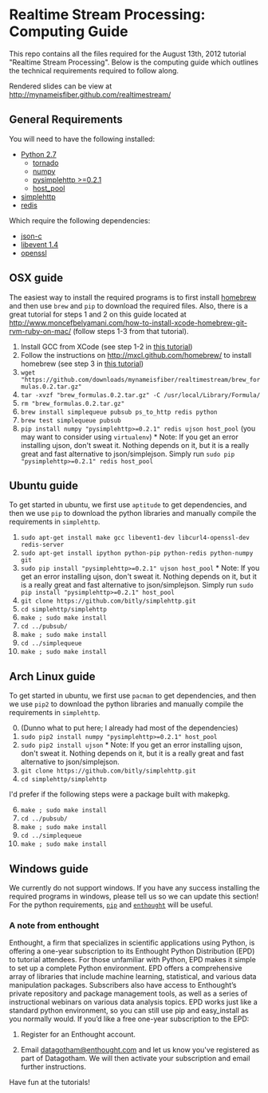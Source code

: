 # Realtime Stream Processing: Computing Guide #

This repo contains all the files required for the August 13th, 2012 tutorial "Realtime Stream Processing".  Below is the computing guide which outlines the technical requirements required to follow along.

Rendered slides can be view at http://mynameisfiber.github.com/realtimestream/

## General Requirements ##

You will need to have the following installed:

  * [Python 2.7](http://python.org/)
      * [tornado](http://pypi.python.org/pypi/tornado/2.4)
      * [numpy](http://pypi.python.org/pypi/numpy/1.6.2)
      * [pysimplehttp >=0.2.1](http://pypi.python.org/pypi/pysimplehttp/0.2.1)
      * [host_pool](http://pypi.python.org/pypi/host_pool/0.2)
  * [simplehttp](https://github.com/bitly/simplehttp)
  * [redis](http://redis.io/)

Which require the following dependencies:

  * [json-c](https://github.com/jehiah/json-c)
  * [libevent 1.4](http://libevent.org/)
  * [openssl](http://www.openssl.org/)


## OSX guide ##

The easiest way to install the required programs is to first install [homebrew](https://github.com/mxcl/homebrew/) and then use `brew` and `pip` to download the required files.  Also, there is a great tutorial for steps 1 and 2 on this guide located at http://www.moncefbelyamani.com/how-to-install-xcode-homebrew-git-rvm-ruby-on-mac/ (follow steps 1-3 from that tutorial).

  1. Install GCC from XCode (see step 1-2 in [this tutorial](http://www.moncefbelyamani.com/how-to-install-xcode-homebrew-git-rvm-ruby-on-mac/))
  2. Follow the instructions on http://mxcl.github.com/homebrew/ to install homebrew (see step 3 in [this tutorial](http://www.moncefbelyamani.com/how-to-install-xcode-homebrew-git-rvm-ruby-on-mac/))
  3. `wget "https://github.com/downloads/mynameisfiber/realtimestream/brew_formulas.0.2.tar.gz"`
  4. `tar -xvzf "brew_formulas.0.2.tar.gz" -C /usr/local/Library/Formula/`
  5. `rm "brew_formulas.0.2.tar.gz"`
  6. `brew install simplequeue pubsub ps_to_http redis python`
  7. `brew test simplequeue pubsub`
  8. `pip install numpy "pysimplehttp>=0.2.1" redis ujson host_pool` (you may want to consider using `virtualenv`)
    * Note: If you get an error installing ujson, don't sweat it.  Nothing depends on it, but it is a really great and fast alternative to json/simplejson.  Simply run `sudo pip "pysimplehttp>=0.2.1" redis host_pool`

## Ubuntu guide ##

To get started in ubuntu, we first use `aptitude` to get dependencies, and then we use `pip` to download the python libraries and manually compile the requirements in `simplehttp`.

  1. `sudo apt-get install make gcc libevent1-dev libcurl4-openssl-dev redis-server`
  2. `sudo apt-get install ipython python-pip python-redis python-numpy git`
  3. `sudo pip install "pysimplehttp>=0.2.1" ujson host_pool`
    * Note: If you get an error installing ujson, don't sweat it.  Nothing depends on it, but it is a really great and fast alternative to json/simplejson.  Simply run `sudo pip install "pysimplehttp>=0.2.1" host_pool`
  4. `git clone https://github.com/bitly/simplehttp.git`
  5. `cd simplehttp/simplehttp`
  6. `make ; sudo make install`
  7. `cd ../pubsub/`
  8. `make ; sudo make install`
  9. `cd ../simplequeue`
  10. `make ; sudo make install`

## Arch Linux guide ##

To get started in ubuntu, we first use `pacman` to get dependencies, and then we use `pip2` to download the python libraries and manually compile the requirements in `simplehttp`.

  0. (Dunno what to put here; I already had most of the dependencies)
  1. `sudo pip2 install numpy "pysimplehttp>=0.2.1" host_pool`
  2. `sudo pip2 install ujson`
    * Note: If you get an error installing ujson, don't sweat it.  Nothing depends on it, but it is a really great and fast alternative to json/simplejson. 
  4. `git clone https://github.com/bitly/simplehttp.git`
  5. `cd simplehttp/simplehttp`

I'd prefer if the following steps were a package built with makepkg.

  6. `make ; sudo make install`
  7. `cd ../pubsub/`
  8. `make ; sudo make install`
  9. `cd ../simplequeue`
  10. `make ; sudo make install`

## Windows guide ##

We currently do not support windows.  If you have any success installing the required programs in windows, please tell us so we can update this section!  For the python requirements, [`pip`](http://pypi.python.org/pypi/pip) and [`enthought`](http://www.enthought.com/) will be useful.

### A note from enthought ###

Enthought, a firm that specializes in scientific applications using Python, is offering a one-year subscription to its Enthought Python Distribution (EPD) to tutorial attendees. For those unfamiliar with Python, EPD makes it simple to set up a complete Python environment. EPD offers a comprehensive array of libraries that include machine learning, statistical, and various data manipulation packages. Subscribers also have access to Enthought’s private repository and package management tools, as well as a series of instructional webinars on various data analysis topics. EPD works just like a standard python environment, so you can still use pip and easy_install as you normally would.
If you’d like a free one-year subscription to the EPD: 

1. Register for an Enthought account. 

2. Email datagotham@enthought.com and let us know you've registered as part of Datagotham. We will then activate your subscription and email further instructions.

Have fun at the tutorials!
